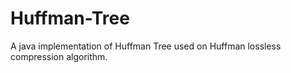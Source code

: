 # Huffman-Tree
A java implementation of Huffman Tree used on Huffman lossless compression algorithm.
